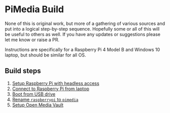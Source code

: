 # PiMedia Build

None of this is original work, but more of a gathering of various sources and put into a logical step-by-step sequence. Hopefully some or all of this will be useful to others as well. If you have any updates or suggestions please let me know or raise a PR.

Instructions are specifically for a Raspberry Pi 4 Model B and Windows 10 laptop, but should be similar for all OS.

## Build steps

1. [Setup Raspberry Pi with headless access](01_setup_headless_raspberry_pi.md)
2. [Connect to Raspberry Pi from laptop](02_connect_to_raspberry_pi_from_laptop.md)
3. [Boot from USB drive](03_boot_from_usb_drive.md)
4. [Rename `raspberrypi` to `pimedia`](04_rename_pi.md)
5. [Setup Open Media Vault](05_install_open_media_vault.md)


